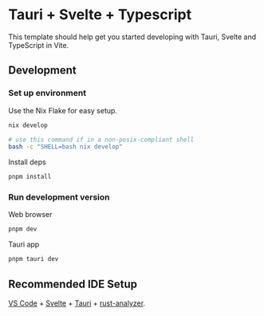 # Tauri + Svelte + Typescript

This template should help get you started developing with Tauri, Svelte and TypeScript in Vite.

## Development

### Set up environment

Use the Nix Flake for easy setup.

```sh
nix develop

# use this command if in a non-posix-compliant shell
bash -c "SHELL=bash nix develop"
```

Install deps

```sh
pnpm install
```

### Run development version

Web browser

```sh
pnpm dev
```

Tauri app

```sh
pnpm tauri dev
```

## Recommended IDE Setup

[VS Code](https://code.visualstudio.com/) + [Svelte](https://marketplace.visualstudio.com/items?itemName=svelte.svelte-vscode) + [Tauri](https://marketplace.visualstudio.com/items?itemName=tauri-apps.tauri-vscode) + [rust-analyzer](https://marketplace.visualstudio.com/items?itemName=rust-lang.rust-analyzer).
